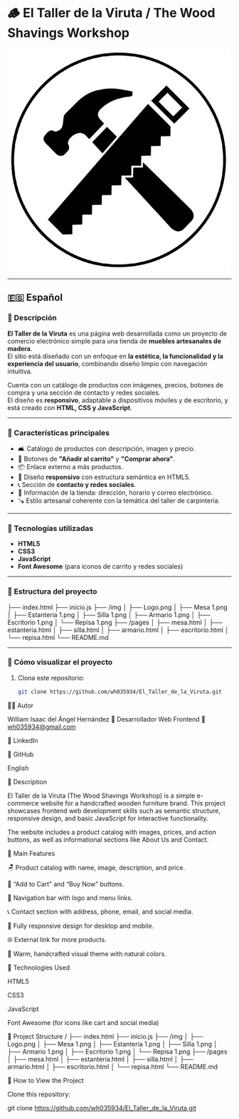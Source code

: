 # 🪵 El Taller de la Viruta / The Wood Shavings Workshop

![Vista previa del sitio](img/Logo.png)

---

## 🇪🇸 Español

### 📖 Descripción
**El Taller de la Viruta** es una página web desarrollada como un proyecto de comercio electrónico simple para una tienda de **muebles artesanales de madera**.  
El sitio está diseñado con un enfoque en **la estética, la funcionalidad y la experiencia del usuario**, combinando diseño limpio con navegación intuitiva.  

Cuenta con un catálogo de productos con imágenes, precios, botones de compra y una sección de contacto y redes sociales.  
El diseño es **responsivo**, adaptable a dispositivos móviles y de escritorio, y está creado con **HTML, CSS y JavaScript**.

---

### 🧠 Características principales
- 🛋️ Catálogo de productos con descripción, imagen y precio.  
- 🛒 Botones de **"Añadir al carrito"** y **"Comprar ahora"**.  
- 📦 Enlace externo a más productos.  
- 🧰 Diseño **responsivo** con estructura semántica en HTML5.  
- 📞 Sección de **contacto y redes sociales**.  
- 📍 Información de la tienda: dirección, horario y correo electrónico.  
- 🪚 Estilo artesanal coherente con la temática del taller de carpintería.  

---

### 🧰 Tecnologías utilizadas
- **HTML5**  
- **CSS3**  
- **JavaScript**  
- **Font Awesome** (para iconos de carrito y redes sociales)  

---

### 📂 Estructura del proyecto
├── index.html
├── inicio.js
├── /img
│ ├── Logo.png
│ ├── Mesa 1.png
│ ├── Estanteria 1.png
│ ├── Silla 1.png
│ ├── Armario 1.png
│ ├── Escritorio 1.png
│ └── Repisa 1.png
├── /pages
│ ├── mesa.html
│ ├── estanteria.html
│ ├── silla.html
│ ├── armario.html
│ ├── escritorio.html
│ └── repisa.html
└── README.md

---

### 🚀 Cómo visualizar el proyecto
1. Clona este repositorio:
   ```bash
   git clone https://github.com/wh035934/El_Taller_de_la_Viruta.git

🧑‍💻 Autor

William Isaac del Ángel Hernández
📍 Desarrollador Web Frontend
📧 wh035934@gmail.com

🔗 LinkedIn

🐙 GitHub

English

📖 Description

El Taller de la Viruta (The Wood Shavings Workshop) is a simple e-commerce website for a handcrafted wooden furniture brand.
This project showcases frontend web development skills such as semantic structure, responsive design, and basic JavaScript for interactive functionality.

The website includes a product catalog with images, prices, and action buttons, as well as informational sections like About Us and Contact.

🧠 Main Features

🪑 Product catalog with name, image, description, and price.

🛒 “Add to Cart” and “Buy Now” buttons.

🧭 Navigation bar with logo and menu links.

📞 Contact section with address, phone, email, and social media.

📱 Fully responsive design for desktop and mobile.

🌐 External link for more products.

🎨 Warm, handcrafted visual theme with natural colors.

🧰 Technologies Used

HTML5

CSS3

JavaScript

Font Awesome (for icons like cart and social media)

📂 Project Structure
/
├── index.html
├── inicio.js
├── /img
│   ├── Logo.png
│   ├── Mesa 1.png
│   ├── Estanteria 1.png
│   ├── Silla 1.png
│   ├── Armario 1.png
│   ├── Escritorio 1.png
│   └── Repisa 1.png
├── /pages
│   ├── mesa.html
│   ├── estanteria.html
│   ├── silla.html
│   ├── armario.html
│   ├── escritorio.html
│   └── repisa.html
└── README.md

🚀 How to View the Project

Clone this repository:

git clone https://github.com/wh035934/El_Taller_de_la_Viruta.git